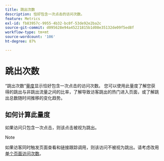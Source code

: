 ```yaml
---
title: 跳出次数
description: 恰好包含一次点击的访问次数。
feature: Metrics
exl-id: fb83957c-9955-4b32-bc0f-53de92e2ba2c
source-git-commit: d095628e94a45221815b1d08e35132de09f5ed8f
workflow-type: tm+mt
source-wordcount: '106'
ht-degree: 87%

---
```


# 跳出次数

“跳出次数”[量度](overview.md)显示恰好包含一次点击的访问次数。 您可以使用此量度了解您获得的跳出与非跳出流量之间的比率，了解导致访客跳出的热门进入页面，或了解跳出总数随时间推移的变化趋势。

## 如何计算此量度

如果访问只包含一次点击，则该点击被视为跳出。

>[!NOTE]
>
>如果访客同时触发页面查看和链接跟踪调用，则该访问不被视为跳出。请考虑改用[单个页面访问次数](single-page-visits.md)。
